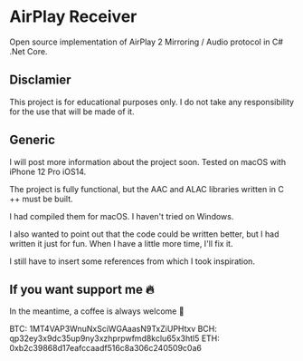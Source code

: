 # AirPlay Receiver
Open source implementation of AirPlay 2 Mirroring / Audio protocol in C# .Net Core.

## Disclamier
This project is for educational purposes only.
I do not take any responsibility for the use that will be made of it.

## Generic

I will post more information about the project soon.
Tested on macOS with iPhone 12 Pro iOS14.

The project is fully functional, but the AAC and ALAC libraries written in C ++ must be built.

I had compiled them for macOS. I haven't tried on Windows.

I also wanted to point out that the code could be written better, but I had written it just for fun.
When I have a little more time, I'll fix it.

I still have to insert some references from which I took inspiration.



## If you want support me 🔥

In the meantime, a coffee is always welcome 🥲

BTC: 1MT4VAP3WnuNxSciWGAaasN9TxZiUPHtxv
BCH: qp32ey3x9dc35up9ny3xzhprpwfmd8kclu65x3htl5
ETH: 0xb2c39868d17eafccaadf516c8a306c240509c0a6